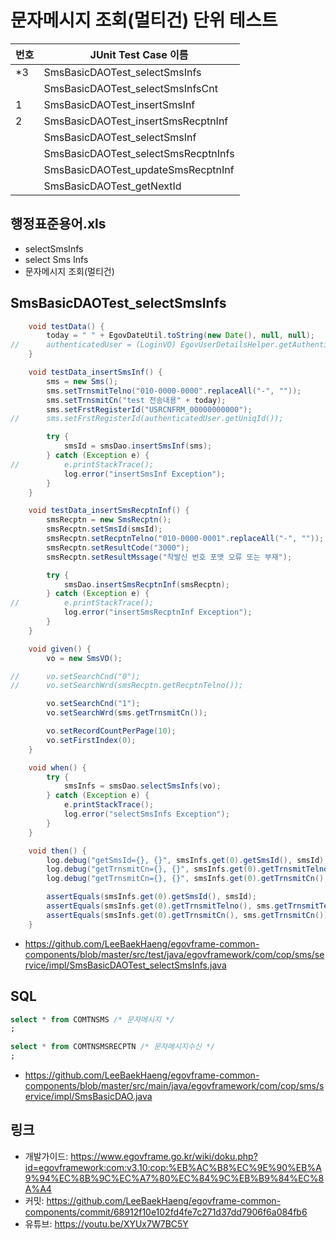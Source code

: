 # 문자메시지 조회(멀티건) 단위 테스트

|번호|JUnit Test Case 이름|
|-|-|
|*3|SmsBasicDAOTest_selectSmsInfs|
||SmsBasicDAOTest_selectSmsInfsCnt|
|1|SmsBasicDAOTest_insertSmsInf|
|2|SmsBasicDAOTest_insertSmsRecptnInf|
||SmsBasicDAOTest_selectSmsInf|
||SmsBasicDAOTest_selectSmsRecptnInfs|
||SmsBasicDAOTest_updateSmsRecptnInf|
||SmsBasicDAOTest_getNextId|

## 행정표준용어.xls

- selectSmsInfs
- select Sms Infs
- 문자메시지 조회(멀티건)

## SmsBasicDAOTest_selectSmsInfs

```java
	void testData() {
		today = " " + EgovDateUtil.toString(new Date(), null, null);
//		authenticatedUser = (LoginVO) EgovUserDetailsHelper.getAuthenticatedUser();
	}

	void testData_insertSmsInf() {
		sms = new Sms();
		sms.setTrnsmitTelno("010-0000-0000".replaceAll("-", ""));
		sms.setTrnsmitCn("test 전송내용" + today);
		sms.setFrstRegisterId("USRCNFRM_00000000000");
//		sms.setFrstRegisterId(authenticatedUser.getUniqId());

		try {
			smsId = smsDao.insertSmsInf(sms);
		} catch (Exception e) {
//			e.printStackTrace();
			log.error("insertSmsInf Exception");
		}
	}

	void testData_insertSmsRecptnInf() {
		smsRecptn = new SmsRecptn();
		smsRecptn.setSmsId(smsId);
		smsRecptn.setRecptnTelno("010-0000-0001".replaceAll("-", ""));
		smsRecptn.setResultCode("3000");
		smsRecptn.setResultMssage("착발신 번호 포맷 오류 또는 부재");

		try {
			smsDao.insertSmsRecptnInf(smsRecptn);
		} catch (Exception e) {
//			e.printStackTrace();
			log.error("insertSmsRecptnInf Exception");
		}
	}

	void given() {
		vo = new SmsVO();

//		vo.setSearchCnd("0");
//		vo.setSearchWrd(smsRecptn.getRecptnTelno());

		vo.setSearchCnd("1");
		vo.setSearchWrd(sms.getTrnsmitCn());

		vo.setRecordCountPerPage(10);
		vo.setFirstIndex(0);
	}

	void when() {
		try {
			smsInfs = smsDao.selectSmsInfs(vo);
		} catch (Exception e) {
			e.printStackTrace();
			log.error("selectSmsInfs Exception");
		}
	}

	void then() {
		log.debug("getSmsId={}, {}", smsInfs.get(0).getSmsId(), smsId);
		log.debug("getTrnsmitCn={}, {}", smsInfs.get(0).getTrnsmitTelno(), sms.getTrnsmitTelno());
		log.debug("getTrnsmitCn={}, {}", smsInfs.get(0).getTrnsmitCn(), sms.getTrnsmitCn());

		assertEquals(smsInfs.get(0).getSmsId(), smsId);
		assertEquals(smsInfs.get(0).getTrnsmitTelno(), sms.getTrnsmitTelno());
		assertEquals(smsInfs.get(0).getTrnsmitCn(), sms.getTrnsmitCn());
	}
```

- https://github.com/LeeBaekHaeng/egovframe-common-components/blob/master/src/test/java/egovframework/com/cop/sms/service/impl/SmsBasicDAOTest_selectSmsInfs.java

## SQL

```sql
select * from COMTNSMS /* 문자메시지 */
;

select * from COMTNSMSRECPTN /* 문자메시지수신 */
;
```

- https://github.com/LeeBaekHaeng/egovframe-common-components/blob/master/src/main/java/egovframework/com/cop/sms/service/impl/SmsBasicDAO.java

## 링크

- 개발가이드: https://www.egovframe.go.kr/wiki/doku.php?id=egovframework:com:v3.10:cop:%EB%AC%B8%EC%9E%90%EB%A9%94%EC%8B%9C%EC%A7%80%EC%84%9C%EB%B9%84%EC%8A%A4
- 커밋: https://github.com/LeeBaekHaeng/egovframe-common-components/commit/68912f10e102fd4fe7c271d37dd7906f6a084fb6
- 유튜브: https://youtu.be/XYUx7W7BC5Y
